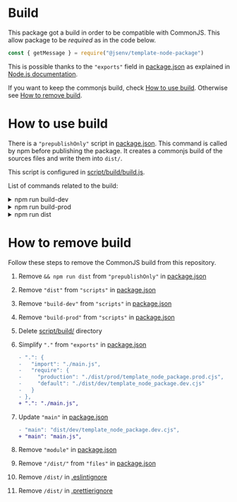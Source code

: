 # Build

This package got a build in order to be compatible with CommonJS. This allow package to be _required_ as in the code below.

```js
const { getMessage } = require("@jsenv/template-node-package")
```

This is possible thanks to the `"exports"` field in [package.json](../../package.json#L20) as explained in [Node.js documentation](https://nodejs.org/dist/latest-v16.x/docs/api/packages.html#packages_approach_2_isolate_state).

If you want to keep the commonjs build, check [How to use build](#how-to-use-build). Otherwise see [How to remove build](#how-to-remove-build).

# How to use build

There is a `"prepublishOnly"` script in [package.json](../../package.json#L56). This command is called by npm before publishing the package. It creates a commonjs build of the sources files and write them into `dist/`.

This script is configured in [script/build/build.js](../../script/build/build.js).

List of commands related to the build:

<details>
   <summary>npm run build-dev</summary>

Write commonjs files into `dist/dev/`.

</details>

<details>
   <summary>npm run build-prod</summary>

Write commonjs files into `dist/prod/`.

These files are generated to make commonjs build compatible with [production mode](../production_mode/production_mode.md) there is a production build.

</details>

<details>
   <summary>npm run dist</summary>

Generates both `dist/dev/` and `dist/prod/`

</details>

# How to remove build

Follow these steps to remove the CommonJS build from this repository.

1. Remove `&& npm run dist` from `"prepublishOnly"` in [package.json](../../package.json#L56)
2. Remove `"dist"` from `"scripts"` in [package.json](../../package.json#L33)
3. Remove `"build-dev"` from `"scripts"` in [package.json](../../package.json#L48)
4. Remove `"build-prod"` from `"scripts"` in [package.json](../../package.json#L49)
5. Delete [script/build/](../../script/build/) directory
6. Simplify `"."` from `"exports"` in [package.json](../../package.json#L18)

   ```diff
   - ".": {
   -   "import": "./main.js",
   -   "require": {
   -     "production": "./dist/prod/template_node_package.prod.cjs",
   -     "default": "./dist/dev/template_node_package.dev.cjs"
   -   }
   - },
   + ".": "./main.js",
   ```

7. Update `"main"` in [package.json](../../package.json#L35)

   ```diff
   - "main": "dist/dev/template_node_package.dev.cjs",
   + "main": "main.js",
   ```

8. Remove `"module"` in [package.json](../../package.json#L34)

9. Remove `"/dist/"` from `"files"` in [package.json](../../package.json#L37)

10. Remove `/dist/` in [.eslintignore](../../.eslintignore#L17)

11. Remove `/dist/` in [.prettierignore](../../.prettierignore#L12)
